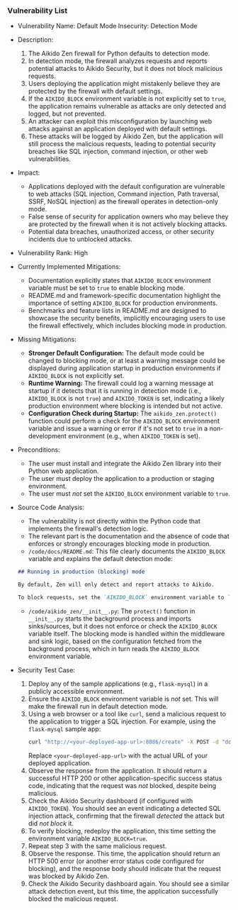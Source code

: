 ### Vulnerability List

- Vulnerability Name: Default Mode Insecurity: Detection Mode

- Description:
    1. The Aikido Zen firewall for Python defaults to detection mode.
    2. In detection mode, the firewall analyzes requests and reports potential attacks to Aikido Security, but it does not block malicious requests.
    3. Users deploying the application might mistakenly believe they are protected by the firewall with default settings.
    4. If the `AIKIDO_BLOCK` environment variable is not explicitly set to `true`, the application remains vulnerable as attacks are only detected and logged, but not prevented.
    5. An attacker can exploit this misconfiguration by launching web attacks against an application deployed with default settings.
    6. These attacks will be logged by Aikido Zen, but the application will still process the malicious requests, leading to potential security breaches like SQL injection, command injection, or other web vulnerabilities.

- Impact:
    - Applications deployed with the default configuration are vulnerable to web attacks (SQL injection, Command injection, Path traversal, SSRF, NoSQL injection) as the firewall operates in detection-only mode.
    - False sense of security for application owners who may believe they are protected by the firewall when it is not actively blocking attacks.
    - Potential data breaches, unauthorized access, or other security incidents due to unblocked attacks.

- Vulnerability Rank: High

- Currently Implemented Mitigations:
    - Documentation explicitly states that `AIKIDO_BLOCK` environment variable must be set to `true` to enable blocking mode.
    - README.md and framework-specific documentation highlight the importance of setting `AIKIDO_BLOCK` for production environments.
    - Benchmarks and feature lists in README.md are designed to showcase the security benefits, implicitly encouraging users to use the firewall effectively, which includes blocking mode in production.

- Missing Mitigations:
    - **Stronger Default Configuration:**  The default mode could be changed to blocking mode, or at least a warning message could be displayed during application startup in production environments if `AIKIDO_BLOCK` is not explicitly set.
    - **Runtime Warning:**  The firewall could log a warning message at startup if it detects that it is running in detection mode (i.e., `AIKIDO_BLOCK` is not `true`) and `AIKIDO_TOKEN` is set, indicating a likely production environment where blocking is intended but not active.
    - **Configuration Check during Startup:**  The `aikido_zen.protect()` function could perform a check for the `AIKIDO_BLOCK` environment variable and issue a warning or error if it's not set to `true` in a non-development environment (e.g., when `AIKIDO_TOKEN` is set).

- Preconditions:
    - The user must install and integrate the Aikido Zen library into their Python web application.
    - The user must deploy the application to a production or staging environment.
    - The user must *not* set the `AIKIDO_BLOCK` environment variable to `true`.

- Source Code Analysis:
    - The vulnerability is not directly within the Python code that implements the firewall's detection logic.
    - The relevant part is the documentation and the absence of code that enforces or strongly encourages blocking mode in production.
    - `/code/docs/README.md`: This file clearly documents the `AIKIDO_BLOCK` variable and explains the default detection mode:
    ```markdown
    ## Running in production (blocking) mode

    By default, Zen will only detect and report attacks to Aikido.

    To block requests, set the `AIKIDO_BLOCK` environment variable to `true`.
    ```
    - `/code/aikido_zen/__init__.py`: The `protect()` function in `__init__.py` starts the background process and imports sinks/sources, but it does not enforce or check the `AIKIDO_BLOCK` variable itself. The blocking mode is handled within the middleware and sink logic, based on the configuration fetched from the background process, which in turn reads the `AIKIDO_BLOCK` environment variable.

- Security Test Case:
    1. Deploy any of the sample applications (e.g., `flask-mysql`) in a publicly accessible environment.
    2. Ensure the `AIKIDO_BLOCK` environment variable is *not* set. This will make the firewall run in default detection mode.
    3. Using a web browser or a tool like `curl`, send a malicious request to the application to trigger a SQL injection. For example, using the `flask-mysql` sample app:
        ```bash
        curl "http://<your-deployed-app-url>:8086/create" -X POST -d "dog_name=Malicious dog', 1); -- "
        ```
        Replace `<your-deployed-app-url>` with the actual URL of your deployed application.
    4. Observe the response from the application. It should return a successful HTTP 200 or other application-specific success status code, indicating that the request was *not* blocked, despite being malicious.
    5. Check the Aikido Security dashboard (if configured with `AIKIDO_TOKEN`). You should see an event indicating a detected SQL injection attack, confirming that the firewall *detected* the attack but did *not block* it.
    6. To verify blocking, redeploy the application, this time setting the environment variable `AIKIDO_BLOCK=true`.
    7. Repeat step 3 with the same malicious request.
    8. Observe the response. This time, the application should return an HTTP 500 error (or another error status code configured for blocking), and the response body should indicate that the request was blocked by Aikido Zen.
    9. Check the Aikido Security dashboard again. You should see a similar attack detection event, but this time, the application successfully blocked the malicious request.